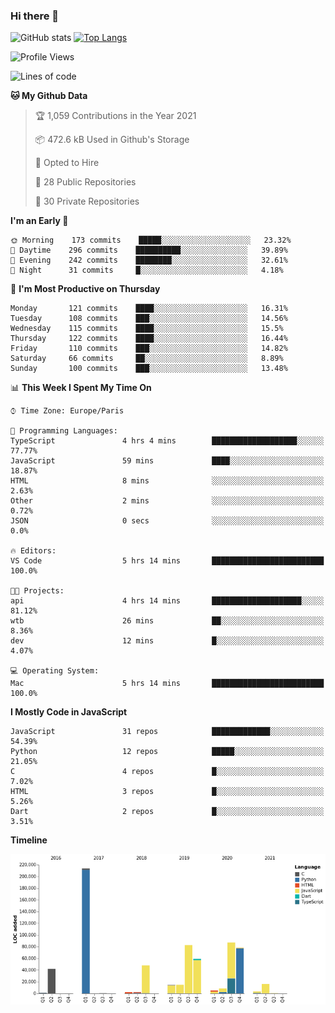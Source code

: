 ### Hi there 👋


![GitHub stats](https://github-readme-stats.vercel.app/api?username=eastkap&theme=dark&show_icons=true&count_private=true)
[![Top Langs](https://github-readme-stats.vercel.app/api/top-langs/?username=eastkap&layout=compact)](https://github.com/anuraghazra/github-readme-stats)



<!--START_SECTION:waka-->
![Profile Views](http://img.shields.io/badge/Profile%20Views-0-blue)

![Lines of code](https://img.shields.io/badge/From%20Hello%20World%20I%27ve%20Written-681247%20lines%20of%20code-blue)

**🐱 My Github Data** 

> 🏆 1,059 Contributions in the Year 2021
 > 
> 📦 472.6 kB Used in Github's Storage 
 > 
> 💼 Opted to Hire
 > 
> 📜 28 Public Repositories 
 > 
> 🔑 30 Private Repositories  
 > 
**I'm an Early 🐤** 

```text
🌞 Morning    173 commits    █████░░░░░░░░░░░░░░░░░░░░   23.32% 
🌆 Daytime    296 commits    ██████████░░░░░░░░░░░░░░░   39.89% 
🌃 Evening    242 commits    ████████░░░░░░░░░░░░░░░░░   32.61% 
🌙 Night      31 commits     █░░░░░░░░░░░░░░░░░░░░░░░░   4.18%

```
📅 **I'm Most Productive on Thursday** 

```text
Monday       121 commits    ████░░░░░░░░░░░░░░░░░░░░░   16.31% 
Tuesday      108 commits    ███░░░░░░░░░░░░░░░░░░░░░░   14.56% 
Wednesday    115 commits    ████░░░░░░░░░░░░░░░░░░░░░   15.5% 
Thursday     122 commits    ████░░░░░░░░░░░░░░░░░░░░░   16.44% 
Friday       110 commits    ███░░░░░░░░░░░░░░░░░░░░░░   14.82% 
Saturday     66 commits     ██░░░░░░░░░░░░░░░░░░░░░░░   8.89% 
Sunday       100 commits    ███░░░░░░░░░░░░░░░░░░░░░░   13.48%

```


📊 **This Week I Spent My Time On** 

```text
⌚︎ Time Zone: Europe/Paris

💬 Programming Languages: 
TypeScript               4 hrs 4 mins        ███████████████████░░░░░░   77.77% 
JavaScript               59 mins             ████░░░░░░░░░░░░░░░░░░░░░   18.87% 
HTML                     8 mins              ░░░░░░░░░░░░░░░░░░░░░░░░░   2.63% 
Other                    2 mins              ░░░░░░░░░░░░░░░░░░░░░░░░░   0.72% 
JSON                     0 secs              ░░░░░░░░░░░░░░░░░░░░░░░░░   0.0%

🔥 Editors: 
VS Code                  5 hrs 14 mins       █████████████████████████   100.0%

🐱‍💻 Projects: 
api                      4 hrs 14 mins       ████████████████████░░░░░   81.12% 
wtb                      26 mins             ██░░░░░░░░░░░░░░░░░░░░░░░   8.36% 
dev                      12 mins             █░░░░░░░░░░░░░░░░░░░░░░░░   4.07%

💻 Operating System: 
Mac                      5 hrs 14 mins       █████████████████████████   100.0%

```

**I Mostly Code in JavaScript** 

```text
JavaScript               31 repos            █████████████░░░░░░░░░░░░   54.39% 
Python                   12 repos            █████░░░░░░░░░░░░░░░░░░░░   21.05% 
C                        4 repos             █░░░░░░░░░░░░░░░░░░░░░░░░   7.02% 
HTML                     3 repos             █░░░░░░░░░░░░░░░░░░░░░░░░   5.26% 
Dart                     2 repos             █░░░░░░░░░░░░░░░░░░░░░░░░   3.51%

```


**Timeline**

![Chart not found](https://raw.githubusercontent.com/Eastkap/Eastkap/main/charts/bar_graph.png) 


<!--END_SECTION:waka-->

<!--
**Eastkap/eastkap** is a ✨ _special_ ✨ repository because its `README.md` (this file) appears on your GitHub profile.

Here are some ideas to get you started:

- 🔭 I’m currently working on ...
- 🌱 I’m currently learning ...
- 👯 I’m looking to collaborate on ...
- 🤔 I’m looking for help with ...
- 💬 Ask me about ...
- 📫 How to reach me: ...
- 😄 Pronouns: ...
- ⚡ Fun fact: ...
-->
